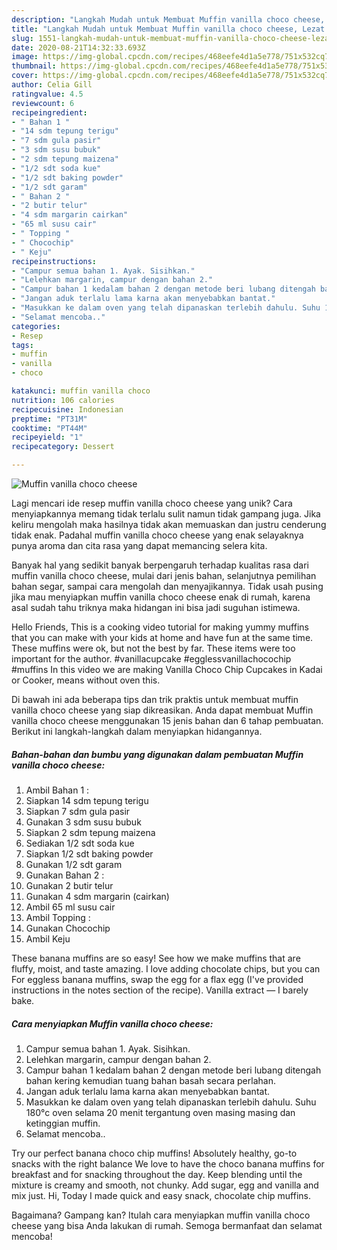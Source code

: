 ```yaml
---
description: "Langkah Mudah untuk Membuat Muffin vanilla choco cheese, Lezat Sekali"
title: "Langkah Mudah untuk Membuat Muffin vanilla choco cheese, Lezat Sekali"
slug: 1551-langkah-mudah-untuk-membuat-muffin-vanilla-choco-cheese-lezat-sekali
date: 2020-08-21T14:32:33.693Z
image: https://img-global.cpcdn.com/recipes/468eefe4d1a5e778/751x532cq70/muffin-vanilla-choco-cheese-foto-resep-utama.jpg
thumbnail: https://img-global.cpcdn.com/recipes/468eefe4d1a5e778/751x532cq70/muffin-vanilla-choco-cheese-foto-resep-utama.jpg
cover: https://img-global.cpcdn.com/recipes/468eefe4d1a5e778/751x532cq70/muffin-vanilla-choco-cheese-foto-resep-utama.jpg
author: Celia Gill
ratingvalue: 4.5
reviewcount: 6
recipeingredient:
- " Bahan 1 "
- "14 sdm tepung terigu"
- "7 sdm gula pasir"
- "3 sdm susu bubuk"
- "2 sdm tepung maizena"
- "1/2 sdt soda kue"
- "1/2 sdt baking powder"
- "1/2 sdt garam"
- " Bahan 2 "
- "2 butir telur"
- "4 sdm margarin cairkan"
- "65 ml susu cair"
- " Topping "
- " Chocochip"
- " Keju"
recipeinstructions:
- "Campur semua bahan 1. Ayak. Sisihkan."
- "Lelehkan margarin, campur dengan bahan 2."
- "Campur bahan 1 kedalam bahan 2 dengan metode beri lubang ditengah bahan kering kemudian tuang bahan basah secara perlahan."
- "Jangan aduk terlalu lama karna akan menyebabkan bantat."
- "Masukkan ke dalam oven yang telah dipanaskan terlebih dahulu. Suhu 180°c oven selama 20 menit tergantung oven masing masing dan ketinggian muffin."
- "Selamat mencoba.."
categories:
- Resep
tags:
- muffin
- vanilla
- choco

katakunci: muffin vanilla choco 
nutrition: 106 calories
recipecuisine: Indonesian
preptime: "PT31M"
cooktime: "PT44M"
recipeyield: "1"
recipecategory: Dessert

---
```



![Muffin vanilla choco cheese](https://img-global.cpcdn.com/recipes/468eefe4d1a5e778/751x532cq70/muffin-vanilla-choco-cheese-foto-resep-utama.jpg)

Lagi mencari ide resep muffin vanilla choco cheese yang unik? Cara menyiapkannya memang tidak terlalu sulit namun tidak gampang juga. Jika keliru mengolah maka hasilnya tidak akan memuaskan dan justru cenderung tidak enak. Padahal muffin vanilla choco cheese yang enak selayaknya punya aroma dan cita rasa yang dapat memancing selera kita.

Banyak hal yang sedikit banyak berpengaruh terhadap kualitas rasa dari muffin vanilla choco cheese, mulai dari jenis bahan, selanjutnya pemilihan bahan segar, sampai cara mengolah dan menyajikannya. Tidak usah pusing jika mau menyiapkan muffin vanilla choco cheese enak di rumah, karena asal sudah tahu triknya maka hidangan ini bisa jadi suguhan istimewa.

Hello Friends, This is a cooking video tutorial for making yummy muffins that you can make with your kids at home and have fun at the same time. These muffins were ok, but not the best by far. These items were too important for the author. #vanillacupcake #egglessvanillachocochip #muffins In this video we are making Vanilla Choco Chip Cupcakes in Kadai or Cooker, means without oven this.


Di bawah ini ada beberapa tips dan trik praktis untuk membuat muffin vanilla choco cheese yang siap dikreasikan. Anda dapat membuat Muffin vanilla choco cheese menggunakan 15 jenis bahan dan 6 tahap pembuatan. Berikut ini langkah-langkah dalam menyiapkan hidangannya.

<!--inarticleads1-->

##### Bahan-bahan dan bumbu yang digunakan dalam pembuatan Muffin vanilla choco cheese:

1. Ambil  Bahan 1 :
1. Siapkan 14 sdm tepung terigu
1. Siapkan 7 sdm gula pasir
1. Gunakan 3 sdm susu bubuk
1. Siapkan 2 sdm tepung maizena
1. Sediakan 1/2 sdt soda kue
1. Siapkan 1/2 sdt baking powder
1. Gunakan 1/2 sdt garam
1. Gunakan  Bahan 2 :
1. Gunakan 2 butir telur
1. Gunakan 4 sdm margarin (cairkan)
1. Ambil 65 ml susu cair
1. Ambil  Topping :
1. Gunakan  Chocochip
1. Ambil  Keju


These banana muffins are so easy! See how we make muffins that are fluffy, moist, and taste amazing. I love adding chocolate chips, but you can For eggless banana muffins, swap the egg for a flax egg (I&#39;ve provided instructions in the notes section of the recipe). Vanilla extract — I barely bake. 

<!--inarticleads2-->

##### Cara menyiapkan Muffin vanilla choco cheese:

1. Campur semua bahan 1. Ayak. Sisihkan.
1. Lelehkan margarin, campur dengan bahan 2.
1. Campur bahan 1 kedalam bahan 2 dengan metode beri lubang ditengah bahan kering kemudian tuang bahan basah secara perlahan.
1. Jangan aduk terlalu lama karna akan menyebabkan bantat.
1. Masukkan ke dalam oven yang telah dipanaskan terlebih dahulu. Suhu 180°c oven selama 20 menit tergantung oven masing masing dan ketinggian muffin.
1. Selamat mencoba..


Try our perfect banana choco chip muffins! Absolutely healthy, go-to snacks with the right balance We love to have the choco banana muffins for breakfast and for snacking throughout the day. Keep blending until the mixture is creamy and smooth, not chunky. Add sugar, egg and vanilla and mix just. Hi, Today I made quick and easy snack, chocolate chip muffins. 

Bagaimana? Gampang kan? Itulah cara menyiapkan muffin vanilla choco cheese yang bisa Anda lakukan di rumah. Semoga bermanfaat dan selamat mencoba!
